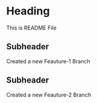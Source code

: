 # Heading

This is README File

## Subheader

Created a new Feauture-1 Branch


## Subheader

Created a new Feauture-2 Branch